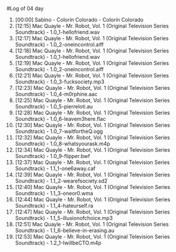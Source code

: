#Log of 04 day

1. [00:00] Sabino - Colorín Colorado - Colorín Colorado
1. [12:15] Mac Quayle - Mr. Robot, Vol. 1 (Original Television Series Soundtrack) - 1.0_1-hellofriend.wav
1. [12:17] Mac Quayle - Mr. Robot, Vol. 1 (Original Television Series Soundtrack) - 1.0_2-oneincontrol.aiff
1. [12:18] Mac Quayle - Mr. Robot, Vol. 1 (Original Television Series Soundtrack) - 1.0_1-hellofriend.wav
1. [12:19] Mac Quayle - Mr. Robot, Vol. 1 (Original Television Series Soundtrack) - 1.0_2-oneincontrol.aiff
1. [12:21] Mac Quayle - Mr. Robot, Vol. 1 (Original Television Series Soundtrack) - 1.0_3-fucksociety.mp3
1. [12:23] Mac Quayle - Mr. Robot, Vol. 1 (Original Television Series Soundtrack) - 1.0_4-m0rphine.aac
1. [12:25] Mac Quayle - Mr. Robot, Vol. 1 (Original Television Series Soundtrack) - 1.0_5-pierreloti.au
1. [12:28] Mac Quayle - Mr. Robot, Vol. 1 (Original Television Series Soundtrack) - 1.0_6-leavem3here.flac
1. [12:30] Mac Quayle - Mr. Robot, Vol. 1 (Original Television Series Soundtrack) - 1.0_7-waitfortheQ.ogg
1. [12:32] Mac Quayle - Mr. Robot, Vol. 1 (Original Television Series Soundtrack) - 1.0_8-whatsyourask.m4p
1. [12:34] Mac Quayle - Mr. Robot, Vol. 1 (Original Television Series Soundtrack) - 1.0_9-flipper.bwf
1. [12:37] Mac Quayle - Mr. Robot, Vol. 1 (Original Television Series Soundtrack) - 1.1_1-one6away.caf
1. [12:39] Mac Quayle - Mr. Robot, Vol. 1 (Original Television Series Soundtrack) - 1.1_2-wearefsociety.sd2
1. [12:40] Mac Quayle - Mr. Robot, Vol. 1 (Original Television Series Soundtrack) - 1.1_3-oneor0.wma
1. [12:44] Mac Quayle - Mr. Robot, Vol. 1 (Original Television Series Soundtrack) - 1.1_4-hateurself.ra
1. [12:47] Mac Quayle - Mr. Robot, Vol. 1 (Original Television Series Soundtrack) - 1.1_5-illusionofchoice.mp3
1. [12:51] Mac Quayle - Mr. Robot, Vol. 1 (Original Television Series Soundtrack) - 1.1_6-believe-in-erasing.au
1. [12:53] Mac Quayle - Mr. Robot, Vol. 1 (Original Television Series Soundtrack) - 1.2_1-IwillbeCTO.m4p
